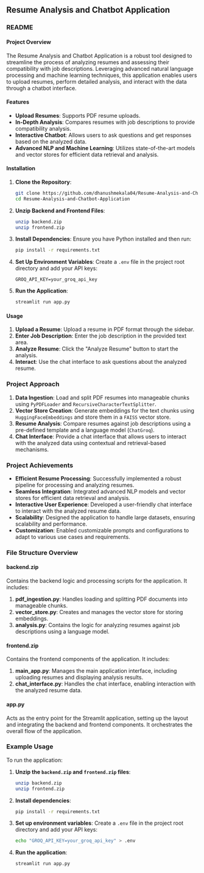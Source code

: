 ## Resume Analysis and Chatbot Application

### README

#### Project Overview
The Resume Analysis and Chatbot Application is a robust tool designed to streamline the process of analyzing resumes and assessing their compatibility with job descriptions. Leveraging advanced natural language processing and machine learning techniques, this application enables users to upload resumes, perform detailed analysis, and interact with the data through a chatbot interface.

#### Features
- **Upload Resumes**: Supports PDF resume uploads.
- **In-Depth Analysis**: Compares resumes with job descriptions to provide compatibility analysis.
- **Interactive Chatbot**: Allows users to ask questions and get responses based on the analyzed data.
- **Advanced NLP and Machine Learning**: Utilizes state-of-the-art models and vector stores for efficient data retrieval and analysis.

#### Installation

1. **Clone the Repository**:
   ```bash
   git clone https://github.com/dhanushmekala04/Resume-Analysis-and-Chatbot-Application.git
   cd Resume-Analysis-and-Chatbot-Application
   ```

2. **Unzip Backend and Frontend Files**:
   ```bash
   unzip backend.zip
   unzip frontend.zip
   ```

3. **Install Dependencies**:
   Ensure you have Python installed and then run:
   ```bash
   pip install -r requirements.txt
   ```

4. **Set Up Environment Variables**:
   Create a `.env` file in the project root directory and add your API keys:
   ```
   GROQ_API_KEY=your_groq_api_key
   ```

5. **Run the Application**:
   ```bash
   streamlit run app.py
   ```

#### Usage
1. **Upload a Resume**: Upload a resume in PDF format through the sidebar.
2. **Enter Job Description**: Enter the job description in the provided text area.
3. **Analyze Resume**: Click the "Analyze Resume" button to start the analysis.
4. **Interact**: Use the chat interface to ask questions about the analyzed resume.

### Project Approach
1. **Data Ingestion**: Load and split PDF resumes into manageable chunks using `PyPDFLoader` and `RecursiveCharacterTextSplitter`.
2. **Vector Store Creation**: Generate embeddings for the text chunks using `HuggingFaceEmbeddings` and store them in a `FAISS` vector store.
3. **Resume Analysis**: Compare resumes against job descriptions using a pre-defined template and a language model (`ChatGroq`).
4. **Chat Interface**: Provide a chat interface that allows users to interact with the analyzed data using contextual and retrieval-based mechanisms.

### Project Achievements
- **Efficient Resume Processing**: Successfully implemented a robust pipeline for processing and analyzing resumes.
- **Seamless Integration**: Integrated advanced NLP models and vector stores for efficient data retrieval and analysis.
- **Interactive User Experience**: Developed a user-friendly chat interface to interact with the analyzed resume data.
- **Scalability**: Designed the application to handle large datasets, ensuring scalability and performance.
- **Customization**: Enabled customizable prompts and configurations to adapt to various use cases and requirements.

### File Structure Overview

#### backend.zip
Contains the backend logic and processing scripts for the application. It includes:
1. **pdf_ingestion.py**: Handles loading and splitting PDF documents into manageable chunks.
2. **vector_store.py**: Creates and manages the vector store for storing embeddings.
3. **analysis.py**: Contains the logic for analyzing resumes against job descriptions using a language model.

#### frontend.zip
Contains the frontend components of the application. It includes:
1. **main_app.py**: Manages the main application interface, including uploading resumes and displaying analysis results.
2. **chat_interface.py**: Handles the chat interface, enabling interaction with the analyzed resume data.

#### app.py
Acts as the entry point for the Streamlit application, setting up the layout and integrating the backend and frontend components. It orchestrates the overall flow of the application.

### Example Usage

To run the application:
1. **Unzip the `backend.zip` and `frontend.zip` files**:
   ```bash
   unzip backend.zip
   unzip frontend.zip
   ```

2. **Install dependencies**:
   ```bash
   pip install -r requirements.txt
   ```

3. **Set up environment variables**:
   Create a `.env` file in the project root directory and add your API keys:
   ```bash
   echo "GROQ_API_KEY=your_groq_api_key" > .env
   ```

4. **Run the application**:
   ```bash
   streamlit run app.py
   ```

